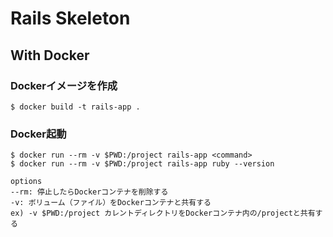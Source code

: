 # Rails Skeleton

## With Docker

### Dockerイメージを作成

```
$ docker build -t rails-app .
```

### Docker起動

```
$ docker run --rm -v $PWD:/project rails-app <command>
$ docker run --rm -v $PWD:/project rails-app ruby --version

options
--rm: 停止したらDockerコンテナを削除する
-v: ボリューム（ファイル）をDockerコンテナと共有する
ex) -v $PWD:/project カレントディレクトリをDockerコンテナ内の/projectと共有する
```

